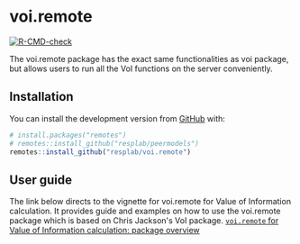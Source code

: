 
<!-- README.md is generated from README.Rmd. Please edit that file -->

# voi.remote

<!-- badges: start -->

[![R-CMD-check](https://github.com/resplab/voi.remote/workflows/R-CMD-check/badge.svg)](https://github.com/resplab/voi.remote/actions)
<!-- badges: end -->

The voi.remote package has the exact same functionalities as voi package, but allows users to run all the VoI functions on the server conveniently.

## Installation

You can install the development version from [GitHub](https://github.com/) with:

``` r
# install.packages("remotes")
# remotes::install_github("resplab/peermodels")
remotes::install_github("resplab/voi.remote")
```

## User guide 

The link below directs to the vignette for voi.remote for Value of Information calculation. It provides guide and examples on how to use the voi.remote package which is based on Chris Jackson's VoI package.
[`voi.remote` for Value of Information calculation: package overview](https://resplab.github.io/voi.remote/articles/voi_remote.html)
